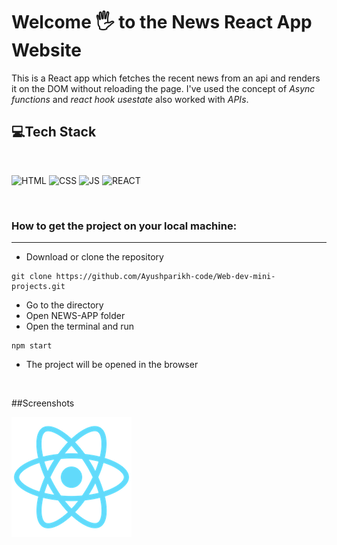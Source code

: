 # Welcome 🖐 to the News React App Website

This is a React app which fetches the recent news from an api and renders it on the DOM without reloading the page.
I've used the concept of *Async functions* and *react hook usestate* also worked with *APIs*.


## 💻Tech Stack
<br>

![HTML](https://img.shields.io/badge/html5%20-%23E34F26.svg?&style=for-the-badge&logo=html5&logoColor=white)
![CSS](https://img.shields.io/badge/css3%20-%231572B6.svg?&style=for-the-badge&logo=css3&logoColor=white)
![JS](https://img.shields.io/badge/javascript%20-%23323330.svg?&style=for-the-badge&logo=javascript&logoColor=%23F7DF1E)
![REACT](https://img.shields.io/badge/react%20-%23628395.svg?&style=for-the-badge&logo=react&logoColor=%2300C1D4)

<br>


### How to get the project on your local machine:


---

- Download or clone the repository

```
git clone https://github.com/Ayushparikh-code/Web-dev-mini-projects.git
```

- Go to the directory
- Open NEWS-APP folder
- Open the terminal and run 
```
npm start
```
- The project will be opened in the browser



<br>

##Screenshots

![Demo1](public/logo192.png)

<br>